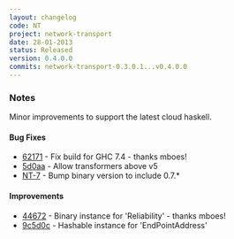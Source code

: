 ```yaml
---
layout: changelog
code: NT
project: network-transport
date: 28-01-2013
status: Released
version: 0.4.0.0
commits: network-transport-0.3.0.1...v0.4.0.0
---
```


### Notes

Minor improvements to support the latest cloud haskell.

#### Bug Fixes

* [62171](https://github.com/haskell-distributed/network-transport/commit/6217173abd87c55e5c34565931b5ba41d729fe62) - Fix build for GHC 7.4 - thanks mboes!
* [5d0aa](https://github.com/haskell-distributed/network-transport/commit/5d0aacf421031eb155122d3381b1b401cd59f477) - Allow transformers above v5
* [NT-7](https://cloud-haskell.atlassian.net/browse/NT-7) - Bump binary version to include 0.7.*

#### Improvements

* [44672](https://github.com/haskell-distributed/network-transport/commit/44672be03c9d0d66926416fdac23555477f99229) - Binary instance for 'Reliability' - thanks mboes!
* [9c5d0c](https://github.com/haskell-distributed/network-transport/commit/9c5d0c7f84d59eae72075c4e327e3b7b7954f5aa) - Hashable instance for 'EndPointAddress'
